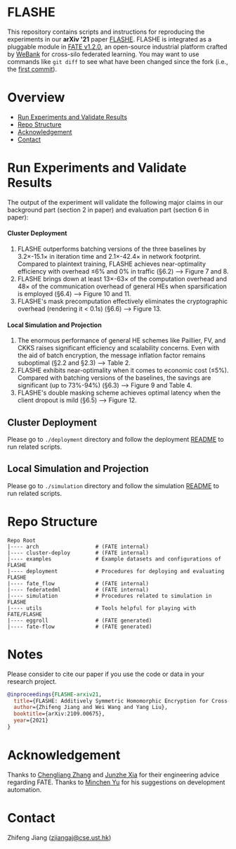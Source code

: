 # FLASHE

This repository contains scripts and instructions for reproducing the experiments in our **arXiv '21** paper [FLASHE](https://arxiv.org/pdf/2109.00675.pdf).
FLASHE is integrated as a pluggable module in [FATE v1.2.0](https://github.com/FederatedAI/FATE/tree/v1.2.0), an open-source industrial platform crafted by [WeBank](https://www.webank.com/#/home) for cross-silo federated learning.
You may want to use commands like `git diff` to see what have been changed since the fork (i.e., the [first commit](https://github.com/SamuelGong/FLASHE/commit/bacce3035f5972d4ec3f59e42c14152090664895)).

# Overview

* [Run Experiments and Validate Results](#run-experiments-and-validate-results)
* [Repo Structure](#repo-structure)
* [Acknowledgement](#acknowledgement)
* [Contact](#contact)

# Run Experiments and Validate Results

The output of the experiment will validate the following major claims in our background part (section 2 in paper) and evaluation part (section 6 in paper):

####    **Cluster Deployment**
1. FLASHE outperforms batching versions of the three baselines by 3.2×-15.1× in iteration time and 2.1×-42.4× in network footprint. Compared to plaintext training, FLASHE achieves near-optimality efficiency with overhead ≤6% and 0% in traffic (§6.2) —> Figure 7 and 8.
2. FLASHE brings down at least 13×-63× of the computation overhead and 48× of the communication overhead of general HEs when sparsification is employed (§6.4) —> Figure 10 and 11.
3. FLASHE's mask precomputation effectively eliminates the cryptographic overhead (rendering it < 0.1s) (§6.6) —> Figure 13.

####    **Local Simulation and Projection**
1. The enormous performance of general HE schemes like Paillier, FV, and CKKS raises significant efficiency and scalability concerns. Even with the aid of batch encryption, the message inflation factor remains suboptimal (§2.2 and §2.3) —> Table 2.
2. FLASHE exhibits near-optimality when it comes to economic cost (≤5%). Compared with batching versions of the baselines, the savings are significant (up to 73%-94%) (§6.3) —> Figure 9 and Table 4.
3. FLASHE's double masking scheme achieves optimal latency when the client dropout is mild (§6.5) —> Figure 12.

## Cluster Deployment

Please go to `./deployment` directory and follow the deployment [README](./deployment/README.md) to run related scripts.

## Local Simulation and Projection

Please go to `./simulation` directory and follow the simulation [README](./simulation/README.md) to run related scripts.

# Repo Structure

```
Repo Root
|---- arch                  # (FATE internal)
|---- cluster-deploy        # (FATE internal)
|---- examples              # Example datasets and configurations of FLASHE
|---- deployment            # Procedures for deploying and evaluating FLASHE
|---- fate_flow             # (FATE internal)
|---- federatedml           # (FATE internal)
|---- simulation            # Procedures related to simulation in FLASHE
|---- utils                 # Tools helpful for playing with FATE/FLASHE
|---- eggroll               # (FATE generated)
|---- fate-flow             # (FATE generated)
```

# Notes
Please consider to cite our paper if you use the code or data in your research project.
```bibtex
@inproceedings{FLASHE-arxiv21,
  title={FLASHE: Additively Symmetric Homomorphic Encryption for Cross-Silo Federated Learning},
  author={Zhifeng Jiang and Wei Wang and Yang Liu},
  booktitle={arXiv:2109.00675},
  year={2021}
}
```

# Acknowledgement
Thanks to [Chengliang Zhang](https://github.com/marcoszh) and [Junzhe Xia](#) for their engineering advice regarding FATE. Thanks to [Minchen Yu](https://github.com/MincYu) for his suggestions on development automation.

# Contact
Zhifeng Jiang (zjiangaj@cse.ust.hk)
